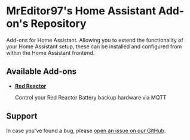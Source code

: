 # MrEditor97's Home Assistant Add-on's Repository

Add-ons for Home Assistant. Allowing you to extend the functionality of your Home Assistant setup, these can be installed and configured from within the Home Assistant frontend.

## Available Add-ons

- **[Red Reactor](https://github.com/MrEditor97/addon-redreactor/)**

  Control your Red Reactor Battery backup hardware via MQTT

## Support

In case you've found a bug, please [open an issue on our GitHub](issues).
